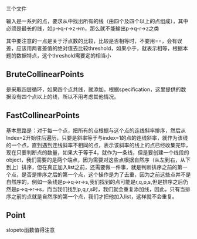 三个文件

输入是一系列的点，要求从中找出所有的线（由四个及四个以上的点组成），其中必须是最长的线，如p->q-r->z->m，那么就不能输出p->q-r->z之类

其中要注意的一点是关于浮点数的比较，比较是否相等时，不要用==，会有误差，应该用两者差值的绝对值去比较threshold，如果小于，就表示相等，根据本题的数据特点，这个threshold需要定的相当小

## BruteCollinearPoints

是采取四层循环，如果四个点共线，就添加。根据specification，这里提供的数据没有四个点以上的线，所以不用考虑其他情况。

## FastCollinearPoints

基本思路是：对于每一个点，把所有的点根据与这个点的连线斜率排序，然后从Index=2开始往后遍历，只要是斜率等于与index=1的点的连线斜率，就作为该线的一个点，直到遇到连线斜率不相同的点，表示该斜率的线上的点已经收集完毕，现在只要判断点的数量，如果大于等于4，就作为一条线，但是要创建一个线段的object，我们需要的是两个端点，因为需要对这些点根据自然序（从左到右，从下到上）排序，但在真正加入list之前，还需要做一件事，就是判断排序之前的第一个点，是否是排序之后的第一个点，这个操作是为了去重，因为之前这些点并不是自然序的，例如一条线是p->q->r->s,我们找到的点可能是r,q,p,s,但是排序之后仍然是p->q->r->s，而当我们找到p,q,r,s时，我们就会重复添加线，因此，只有当排序之前的点就是自然序的第一个点，我们才把他加入list，这样就不会重复。

## Point

slopeto函数值得注意